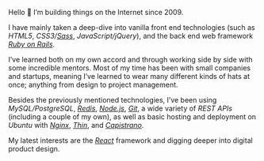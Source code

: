 Hello 👋 I’m building things on the Internet since 2009.

I have mainly taken a deep-dive into vanilla front end technologies (such as *HTML5*, *CSS3/[Sass](https://sass-lang.com)*, *JavaScript/jQuery*), and the back end web framework *[Ruby on Rails](https://rubyonrails.org)*.

I’ve learned both on my own accord and through working side by side with some incredible mentors. Most of my time has been with small companies and startups, meaning I’ve learned to wear many different kinds of hats at once; anything from design to project management.

Besides the previously mentioned technologies, I’ve been using *MySQL/PostgreSQL*, *[Redis](https://redis.io)*, *[Node.js](https://nodejs.org/)*, *[Git](https://git-scm.com)*, a wide variety of *REST APIs* (including a couple of my own), as well as basic hosting and deployment on *Ubuntu* with *[Nginx](https://nginx.org/en/)*, *[Thin](https://github.com/macournoyer/thin)*, and *[Capistrano](https://capistranorb.com)*.

My latest interests are the *[React](https://reactjs.org)* framework and digging deeper into digital product design.
